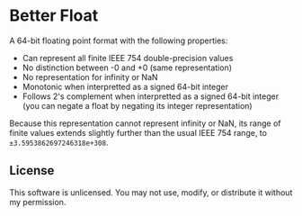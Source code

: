 # Better Float

A 64-bit floating point format with the following properties:

* Can represent all finite IEEE 754 double-precision values
* No distinction between -0 and +0 (same representation)
* No representation for infinity or NaN
* Monotonic when interpretted as a signed 64-bit integer
* Follows 2's complement when interpretted as a signed 64-bit integer (you can
  negate a float by negating its integer representation)

Because this representation cannot represent infinity or NaN, its range of
finite values extends slightly further than the usual IEEE 754 range, to
`±3.5953862697246318e+308`.

## License

This software is unlicensed. You may not use, modify, or distribute it without
my permission.
